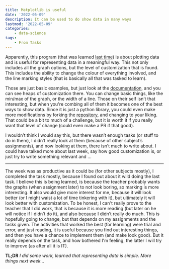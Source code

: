 ```yaml
---
title: Matplotlib is useful
date: '2022-05-09'
description: It can be used to do show data in many ways 
lastmod: '2022-05-09'
categories: 
    - data-science
tags: 
    - From Tasks
---
```


Apparently, this program (that was learned [last time](../learning-matplotlib)) is about plotting data and is useful for representing data in a meaningful way. This not only includes all the graph options, but the level of customization that is found. This includes the ability to change the colour of everything involved, and the line marking styles (that is basically all that was tasked to learn).

Those are just basic examples, but just look at the [documentation][matplotlib-docs], and you can see heaps of customization there. You can change basic things, like the min/max of the graph, or the width of a line. Those on their self isn’t that interesting, but when you're combing all of them it becomes one of the best ways to show data. Since it is just a python library, you could even make more modifications by forking the [repository][matplotlib-github], and changing to your liking. That could be a bit to much of a challenge, but it is worth it if you really want that level of change (could even make a PR if that good).

I wouldn’t think I would say this, but there wasn’t enough tasks (or stuff to do in them), I didn’t really look at them (because of other subject’s assignments), and now looking at them, there isn’t much to write about. I could have talked more about last week, say how good customization is, or just try to write something relevant and ...

---

The week was as productive as it could be (for other subjects mostly), I completed the task mostly, because I found out about it wild doing the last task. I believe this is being learned, is because the teacher probably wants the graphs (when assignment later) to not look boring, so marking is more interesting. It also would give more interest for me, because it will look better (or I might waist a lot of time tinkering with it), but ultimately it will look better with customization. To be honest, I can't really prove to the teacher that I did work, that is because it is more reading (but later on he will notice if I didn’t do it), and also because I didn’t really do much. This is hopefully going to change, but that depends on my assignments and the tasks given. The activities that worked the best (for learning) were trial and error, and just reading, it is useful because you find out interesting things, and then you have a chance to implement them (and make look good). But it really depends on the task, and how bothered I'm feeling, the latter I will try to improve (as after all it is IT).

**TL;DR** *I did some work, learned that representing data is simple. More things next week...*

<!-- Links -->
[matplotlib-github]: https://github.com/matplotlib/matplotlib
[matplotlib-docs]: https://matplotlib.org/2.0.2/api/pyplot_api.html
